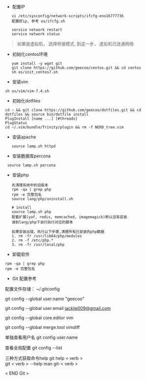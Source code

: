 * 配置IP

```
   vi /etc/sysconfig/network-scripts/ifcfg-eno16777736  
   配置好ip, 参考 os/ifcfg.sh

   service network restart
   service network status
```

>如果是虚拟机， 选择桥接模式, 到这一步， 虚拟机已连通网络


* 初始化centos环境

```
   yum install -y wget git
   git clone https://github.com/geecoo/centos.git && cd centos
   sh os/init_centos7.sh
```

* 安装vim 
```
sh os/vim/vim-7.4.sh  
```

* 初始化dotfiles
```
cd ~ && git clone https://github.com/geecoo/dotfiles.git && cd dotfiles && source bin/dotfile install
PlugInstall [name ...] [#threads]
PlugStatus
cd ~/.vim/bundle/Trinity/plugin && rm -f NERD_tree.vim
```

* 安装apache
```
   source lamp.sh httpd  
```


*  安装数据库percona
```  
 source lamp.sh percona 
```

* 安装php
```
   先清理系统中的旧版本
   rpm -qa | grep php
   rpm -e 完整包名
   source lang/php/uninstall.sh
   
   # install
   source lamp.sh php 
   配套扩展(yaf, redis, memcached, imagemagick)默认没有安装 
   请到lang/php下自行执行对应的脚本
   
   如果安装出错，执行以下步骤,清理所有已安装的php数据
   1. rm -fr /usr/lib64/php/modules
   2. rm -f /etc/php.*
   3. rm -fr /usr/local/php
```

* 卸载软件
```
rpm -qa | grep php
rpm -e 完整包名
```



* Git 配置参考

配置文件存储： ~/.gitconfig

git config --global user.name "geecoo"

git config --global user.email jackjie009@gmail.com 

git config --global core.editor vim

git config --global merge.tool vimdiff

单独查看用户名
git config user.name

查看全局配置
git config --list 

三种方式获取命令help
git help < verb >  
git < verb > --help
man git-< verb >

< END Git >



